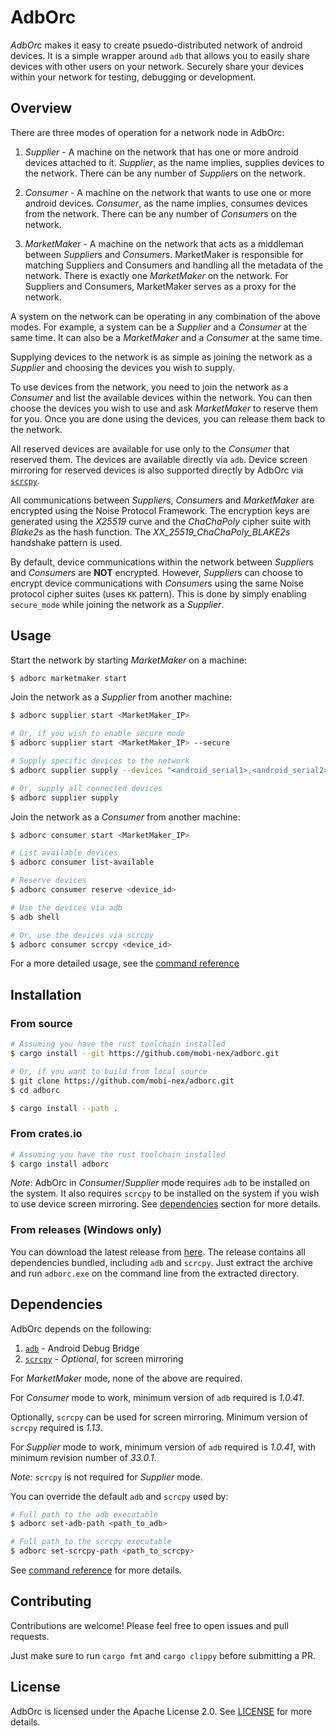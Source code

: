 # AdbOrc

*AdbOrc* makes it easy to create psuedo-distributed network of android devices.
It is a simple wrapper around `adb` that allows you to easily share
devices with other users on your network. Securely share your devices
within your network for testing, debugging or development.

## Overview

There are three modes of operation for a network node in AdbOrc:

1. *Supplier* - A machine on the network that has one or more android
    devices attached to it. *Supplier*, as the name implies, supplies
    devices to the network. There can be any number of *Supplier*s on
    the network.

2. *Consumer* - A machine on the network that wants to use one or more
    android devices. *Consumer*, as the name implies, consumes devices
    from the network. There can be any number of *Consumer*s on the
    network.

3. *MarketMaker* - A machine on the network that acts as a middleman
    between *Supplier*s and *Consumer*s. MarketMaker is responsible
    for matching Suppliers and Consumers and handling all the metadata
    of the network. There is exactly one *MarketMaker* on the network.
    For Suppliers and Consumers, MarketMaker serves as a proxy
    for the network.

A system on the network can be operating in any combination of the
above modes. For example, a system can be a *Supplier* and a *Consumer*
at the same time. It can also be a *MarketMaker* and a *Consumer* at
the same time.

Supplying devices to the network is as simple as joining the network
as a *Supplier* and choosing the devices you wish to supply.

To use devices from the network, you need to join the network as a
*Consumer* and list the available devices within the network.
You can then choose the devices you wish to use and ask *MarketMaker*
to reserve them for you. Once you are done using the devices, you can
release them back to the network.

All reserved devices are available for use only to the *Consumer* that
reserved them. The devices are available directly via `adb`. Device
screen mirroring for reserved devices is also supported directly by
AdbOrc via [`scrcpy`](https://github.com/Genymobile/scrcpy).

All communications between *Supplier*s, *Consumer*s and *MarketMaker*
are encrypted using the Noise Protocol Framework. The encryption keys
are generated using the *X25519* curve and the *ChaChaPoly* cipher suite
with *Blake2s* as the hash function. The 
*XX_25519_ChaChaPoly_BLAKE2s* handshake pattern is used.

By default, device communications within the network between *Supplier*s
and *Consumer*s are **NOT** encrypted. However, *Supplier*s can choose to
encrypt device communications with *Consumer*s using the same Noise
protocol cipher suites (uses `KK` pattern). This is done by simply enabling
`secure_mode` while joining the network as a *Supplier*. 


## Usage

Start the network by starting *MarketMaker* on a machine:

```bash
$ adborc marketmaker start
```

Join the network as a *Supplier* from another machine:

```bash
$ adborc supplier start <MarketMaker_IP>

# Or, if you wish to enable secure mode
$ adborc supplier start <MarketMaker_IP> --secure

# Supply specific devices to the network
$ adborc supplier supply --devices "<android_serial1>,<android_serial2>,..."

# Or, supply all connected devices
$ adborc supplier supply
```

Join the network as a *Consumer* from another machine:

```bash
$ adborc consumer start <MarketMaker_IP>

# List available devices
$ adborc consumer list-available

# Reserve devices
$ adborc consumer reserve <device_id>

# Use the devices via adb
$ adb shell

# Or, use the devices via scrcpy
$ adborc consumer scrcpy <device_id>
```

For a more detailed usage, see the [command reference][REFERENCE]

[REFERENCE]: REFERENCE.md


## Installation

### From source

```bash
# Assuming you have the rust toolchain installed
$ cargo install --git https://github.com/mobi-nex/adborc.git 

# Or, if you want to build from local source
$ git clone https://github.com/mobi-nex/adborc.git
$ cd adborc

$ cargo install --path .
```

### From crates.io

```bash
# Assuming you have the rust toolchain installed
$ cargo install adborc
```

*Note*: AdbOrc in *Consumer*/*Supplier* mode requires `adb` to be installed on the system. It also
requires `scrcpy` to be installed on the system if you wish to use
device screen mirroring. See [dependencies](#dependencies) section for more details. 

### From releases (Windows only)

You can download the latest release from [here](https://github.com/mobi-nex/adborc/releases).
The release contains all dependencies bundled, including `adb` and `scrcpy`.
Just extract the archive and run `adborc.exe` on the command line from the
extracted directory.

## Dependencies

AdbOrc depends on the following:
1. [`adb`](https://developer.android.com/studio/releases/platform-tools) - Android Debug Bridge
2. [`scrcpy`](https://github.com/Genymobile/scrcpy) - *Optional*, for screen mirroring

For *MarketMaker* mode, none of the above are required.

For *Consumer* mode to work, minimum version of `adb` required is *1.0.41*.

Optionally, `scrcpy` can be used for screen mirroring. Minimum version of
`scrcpy` required is *1.13*.

For *Supplier* mode to work, minimum version of `adb` required is *1.0.41*, with
minimum revision number of *33.0.1*.

*Note:* `scrcpy` is not required for *Supplier* mode.

You can override the default `adb` and `scrcpy` used by:
```bash
# Full path to the adb executable
$ adborc set-adb-path <path_to_adb>

# Full path to the scrcpy executable
$ adborc set-scrcpy-path <path_to_scrcpy>
```

See [command reference][REFERENCE] for more details.

## Contributing

Contributions are welcome! Please feel free to open issues and pull requests.

Just make sure to run `cargo fmt` and `cargo clippy` before submitting a PR.

## License

AdbOrc is licensed under the Apache License 2.0. See [LICENSE] for more details.

[LICENSE]: LICENSE